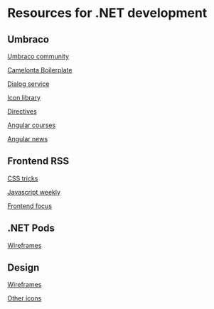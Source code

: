 <h1>Resources for .NET development</h1>

<h2>Umbraco</h2>

<p>
    <a href="https://our.umbraco.org/" target="_blank">Umbraco community</a>
</p>

<p>
    <a href="https://github.com/Camelonta/Umbraco.Boilerplate" target="_blank">Camelonta Boilerplate</a>
</p>

<p>
    <a href="http://umbraco.github.io/Belle/#/api/umbraco.services.dialogService" target="_blank">Dialog service</a>
</p>

<p>
    <a href="https://nicbell.github.io/ucreate/icons.html" target="_blank">Icon library</a>
</p>

<p>
    <a href="https://our.umbraco.org/apidocs/ui/#/api" target="_blank">Directives</a>
</p>

<p>
    <a href="https://www.pluralsight.com/search?q=angularjs" target="_blank">Angular courses</a>
</p>

<p>
    <a href="https://blog.angularjs.org/" target="_blank">Angular news</a>
</p>


<h2>Frontend RSS</h2>

<p>
    <a href="https://css-tricks.com/" target="_blank">CSS tricks</a>
</p>


<p>
    <a href="http://javascriptweekly.com/" target="_blank">Javascript weekly</a>
</p>

<p>
    <a href="https://frontendfoc.us/">Frontend focus</a>
</p>


<h2>.NET Pods</h2>

<p>
    <a href="https://www.dotnetrocks.com/" target="_blank">Wireframes</a>
</p>


<h2>Design</h2>

<p>
    <a href="https://mockflow.com/" target="_blank">Wireframes</a>
</p>

<p>
    <a href="https://icomoon.io/" target="_blank">Other icons</a>
</p>